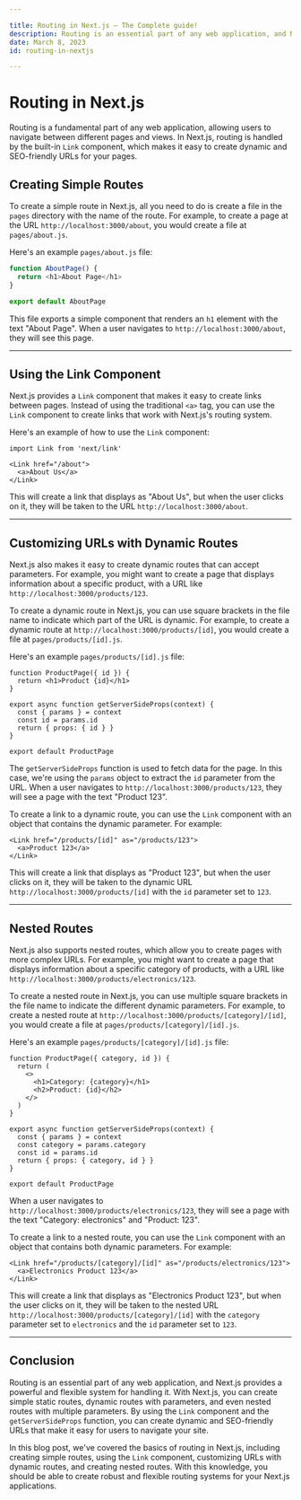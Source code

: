 ```yaml
---

title: Routing in Next.js — The Complete guide!
description: Routing is an essential part of any web application, and Next.js provides a powerful and flexible system for handling it. Learn how to create simple and dynamic routes, customize URLs with dynamic parameters, and create nested routes in this comprehensive guide to routing in Next.js.
date: March 8, 2023
id: routing-in-nextjs

---
```


# Routing in Next.js

Routing is a fundamental part of any web application, allowing users to navigate between different pages and views. In Next.js, routing is handled by the built-in `Link` component, which makes it easy to create dynamic and SEO-friendly URLs for your pages.

## Creating Simple Routes

To create a simple route in Next.js, all you need to do is create a file in the `pages` directory with the name of the route. For example, to create a page at the URL `http://localhost:3000/about`, you would create a file at `pages/about.js`.

Here's an example `pages/about.js` file:

```javascript
function AboutPage() {
  return <h1>About Page</h1>
}

export default AboutPage
```

This file exports a simple component that renders an `h1` element with the text "About Page". When a user navigates to `http://localhost:3000/about`, they will see this page.

---

## Using the Link Component

Next.js provides a `Link` component that makes it easy to create links between pages. Instead of using the traditional `<a>` tag, you can use the `Link` component to create links that work with Next.js's routing system.

Here's an example of how to use the `Link` component:

```
import Link from 'next/link'

<Link href="/about">
  <a>About Us</a>
</Link>
```

This will create a link that displays as "About Us", but when the user clicks on it, they will be taken to the URL `http://localhost:3000/about`.

---

## Customizing URLs with Dynamic Routes

Next.js also makes it easy to create dynamic routes that can accept parameters. For example, you might want to create a page that displays information about a specific product, with a URL like `http://localhost:3000/products/123`.

To create a dynamic route in Next.js, you can use square brackets in the file name to indicate which part of the URL is dynamic. For example, to create a dynamic route at `http://localhost:3000/products/[id]`, you would create a file at `pages/products/[id].js`.

Here's an example `pages/products/[id].js` file:

```
function ProductPage({ id }) {
  return <h1>Product {id}</h1>
}

export async function getServerSideProps(context) {
  const { params } = context
  const id = params.id
  return { props: { id } }
}

export default ProductPage
```

The `getServerSideProps` function is used to fetch data for the page. In this case, we're using the `params` object to extract the `id` parameter from the URL. When a user navigates to `http://localhost:3000/products/123`, they will see a page with the text "Product 123".

To create a link to a dynamic route, you can use the `Link` component with an object that contains the dynamic parameter. For example:

```
<Link href="/products/[id]" as="/products/123">
  <a>Product 123</a>
</Link>
```
This will create a link that displays as "Product 123", but when the user clicks on it, they will be taken to the dynamic URL `http://localhost:3000/products/[id]` with the `id` parameter set to `123`.

---

## Nested Routes

Next.js also supports nested routes, which allow you to create pages with more complex URLs. For example, you might want to create a page that displays information about a specific category of products, with a URL like `http://localhost:3000/products/electronics/123`.

To create a nested route in Next.js, you can use multiple square brackets in the file name to indicate the different dynamic parameters. For example, to create a nested route at `http://localhost:3000/products/[category]/[id]`, you would create a file at `pages/products/[category]/[id].js`.

Here's an example `pages/products/[category]/[id].js` file:

```
function ProductPage({ category, id }) {
  return (
    <>
      <h1>Category: {category}</h1>
      <h2>Product: {id}</h2>
    </>
  )
}

export async function getServerSideProps(context) {
  const { params } = context
  const category = params.category
  const id = params.id
  return { props: { category, id } }
}

export default ProductPage
```

When a user navigates to `http://localhost:3000/products/electronics/123`, they will see a page with the text "Category: electronics" and "Product: 123".

To create a link to a nested route, you can use the `Link` component with an object that contains both dynamic parameters. For example:

```
<Link href="/products/[category]/[id]" as="/products/electronics/123">
  <a>Electronics Product 123</a>
</Link>
```

This will create a link that displays as "Electronics Product 123", but when the user clicks on it, they will be taken to the nested URL `http://localhost:3000/products/[category]/[id]` with the `category` parameter set to `electronics` and the `id` parameter set to `123`.

---

## Conclusion

Routing is an essential part of any web application, and Next.js provides a powerful and flexible system for handling it. With Next.js, you can create simple static routes, dynamic routes with parameters, and even nested routes with multiple parameters. By using the `Link` component and the `getServerSideProps` function, you can create dynamic and SEO-friendly URLs that make it easy for users to navigate your site.

In this blog post, we've covered the basics of routing in Next.js, including creating simple routes, using the `Link` component, customizing URLs with dynamic routes, and creating nested routes. With this knowledge, you should be able to create robust and flexible routing systems for your Next.js applications.
